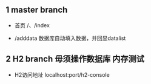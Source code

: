 ## 1 master branch
-  首页 /、/index

-  /adddata 数据库自动填入数据，并回显datalist
			

## 2 H2 branch 毋须操作数据库 内存测试
-  H2访问地址 localhost:port/h2-console 